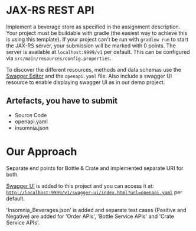 # JAX-RS REST API 

Implement a beverage store as specified in the assignment description.
Your project must be buildable with gradle (the easiest way to achieve this is using this template).
If your project can't be run with `gradlew run` to start the JAX-RS server, your submission will be marked with 0 points.
The server is available at `localhost:9999/v1` per default. 
This can be configured via `src/main/resources/config.properties`.
 
To discover the different resources, methods and data schemas use the [Swagger Editor](https://editor.swagger.io/#) and the `openapi.yaml` file.
Also include a swagger UI resource to enable displaying swagger UI as in our demo project.

## Artefacts, you have to submit
- Source Code
- openapi.yaml
- insomnia.json

# Our Approach

Separate end points for Bottle & Crate and implemented separate URI for both.

[Swagger UI](https://swagger.io/tools/swagger-ui/) is added to this project and you can access it at: [`http://localhost:9999/v1/swagger-ui/index.html?url=openapi.yaml`](http://localhost:9999/v1/swagger-ui/index.html?url=openapi.yaml) per default.

'Insomnia_Beverages.json' is added and separate test cases (Positive and Negative) are added for 'Order APIs',
'Bottle Service APIs' and 'Crate Service APIs'.

